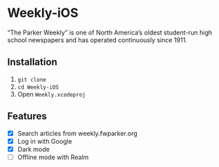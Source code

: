 # Weekly-iOS
“The Parker Weekly” is one of North America’s oldest student-run high school newspapers and has operated continuously since 1911.

## Installation
1. `git clone`
2. `cd Weekly-iOS`
3. Open `Weekly.xcodeproj`

## Features
- [x] Search articles from weekly.fwparker.org
- [x] Log in with Google
- [x] Dark mode
- [ ] Offline mode with Realm